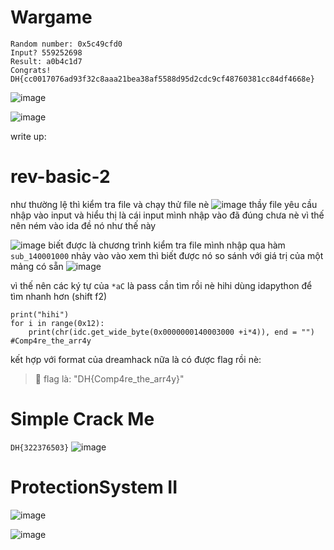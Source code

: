 # Wargame


```
Random number: 0x5c49cfd0
Input? 559252698
Result: a0b4c1d7
Congrats!
DH{cc0017076ad93f32c8aaa21bea38af5588d95d2cdc9cf48760381cc84df4668e}
```
![image](https://github.com/1Nhihi/Wargame/assets/127366803/49ea7f3a-4bc8-4caf-8486-6471940b8a72)

![image](https://github.com/1Nhihi/Wargame/assets/127366803/1f1de2fb-4a5a-477a-900c-334be3536add)



write up: 
# rev-basic-2

như thường lệ thì kiểm tra file và chạy thử file nè
![image](https://github.com/1Nhihi/Wargame/assets/127366803/8396626a-f60a-47ad-acee-46704ce96ccb)
thầy file yêu cầu nhập vào input và hiểu thị là cái input mình nhập vào đã đúng chưa nè 
vì thế nên ném vào ida 
đề nó như thế này

![image](https://github.com/1Nhihi/Wargame/assets/127366803/b4de6e90-84cb-4ef6-af68-57bf424df214)
biết được là chương trình kiểm tra file mình nhập qua hàm `sub_140001000` 
nhảy vào vào xem thì biết được nó so sánh với giá trị của một mảng có sẵn
![image](https://github.com/1Nhihi/Wargame/assets/127366803/02fd281f-6b1a-49ae-8587-ebd9861d7960)

vì thế nên các ký tự của `*aC` là pass cần tìm rồi nè hihi
dùng idapython để tìm nhanh hơn (shift f2)
```
print("hihi")
for i in range(0x12):
    print(chr(idc.get_wide_byte(0x0000000140003000 +i*4)), end = "")
#Comp4re_the_arr4y
```
kết hợp với format của dreamhack nữa là có được flag rồi nè:
>🚩 flag là: "DH{Comp4re_the_arr4y}" 

# Simple Crack Me
`DH{322376503}`
![image](https://github.com/1Nhihi/Wargame/assets/127366803/5de58756-a7aa-4246-bc83-a785b182bd39)


# ProtectionSystem II
![image](https://github.com/1Nhihi/Wargame/assets/127366803/1b343e66-e18a-4c46-8559-2f6360344fee)


![image](https://github.com/1Nhihi/Wargame/assets/127366803/0b933f4d-b63a-43a4-b782-7226bdc8d0b8)

